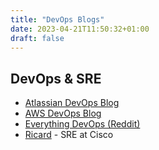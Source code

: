 ```yaml
---
title: "DevOps Blogs"
date: 2023-04-21T11:50:32+01:00
draft: false
---
```


## DevOps & SRE
* [Atlassian DevOps Blog](https://www.atlassian.com/blog/devops)
* [AWS DevOps Blog](https://aws.amazon.com/blogs/devops/)
* [Everything DevOps (Reddit)](https://www.reddit.com/r/devops/)
* [Ricard](https://www.bejarano.io/) - SRE at Cisco
